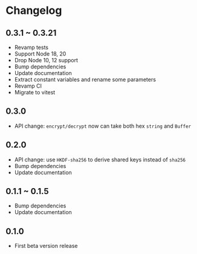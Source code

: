 # Changelog

## 0.3.1 ~ 0.3.21

- Revamp tests
- Support Node 18, 20
- Drop Node 10, 12 support
- Bump dependencies
- Update documentation
- Extract constant variables and rename some parameters
- Revamp CI
- Migrate to vitest

## 0.3.0

- API change: `encrypt/decrypt` now can take both hex `string` and `Buffer`

## 0.2.0

- API change: use `HKDF-sha256` to derive shared keys instead of `sha256`
- Bump dependencies
- Update documentation

## 0.1.1 ~ 0.1.5

- Bump dependencies
- Update documentation

## 0.1.0

- First beta version release
